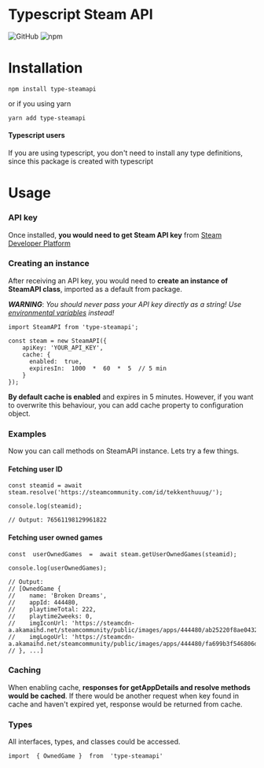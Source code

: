 
# Typescript Steam API
![GitHub](https://img.shields.io/github/license/tekkenthuuug/type-steamapi?style=for-the-badge)
![npm](https://img.shields.io/npm/v/type-steamapi?style=for-the-badge)

# Installation

```
npm install type-steamapi
```
or if you using yarn
```
yarn add type-steamapi
```
#### Typescript users
If you are using typescript, you don't need to install any type definitions, since this package is created with typescript

# Usage
### API key
Once installed, **you would need to get Steam API key** from [Steam Developer Platform](http://steamcommunity.com/dev/apikey)
### Creating an instance
After receiving an API key, you would need to **create an instance of SteamAPI class**, imported as a default from package.

***WARNING***: *You should never pass your API key directly as a string! Use [environmental variables](https://www.npmjs.com/package/dotenv) instead!*
```
import SteamAPI from 'type-steamapi';

const steam = new SteamAPI({
    apiKey: 'YOUR_API_KEY',
    cache: {
      enabled:  true,
      expiresIn:  1000  *  60  *  5  // 5 min
    }
});
```
**By default cache is enabled** and expires in 5 minutes. However, if you want to overwrite this behaviour, you can add cache property to configuration object.

### Examples
Now you can call methods on SteamAPI instance. Lets try a few things.
#### Fetching user ID
```
const steamid = await steam.resolve('https://steamcommunity.com/id/tekkenthuuug/');

console.log(steamid);

// Output: 76561198129961822
```
#### Fetching user owned games
```
const  userOwnedGames  =  await steam.getUserOwnedGames(steamid);

console.log(userOwnedGames);

// Output:
// [OwnedGame {
//    name: 'Broken Dreams',
//    appId: 444480,
//    playtimeTotal: 222,
//    playtime2weeks: 0,
//    imgIconUrl: 'https://steamcdn-a.akamaihd.net/steamcommunity/public/images/apps/444480/ab25220f8ae0432881195c8532776e634922bb7f.jpg',
//    imgLogoUrl: 'https://steamcdn-a.akamaihd.net/steamcommunity/public/images/apps/444480/fa699b3f546806db99c4f8f9b5078224ca606893.jpg'
// }, ...]
```

### Caching
When enabling cache, **responses for getAppDetails and resolve methods would be cached**. If there would be another request when key found in cache and haven't expired yet, response would be returned from cache.

### Types
All interfaces, types, and classes could be accessed.
```
import  { OwnedGame }  from  'type-steamapi'
```
